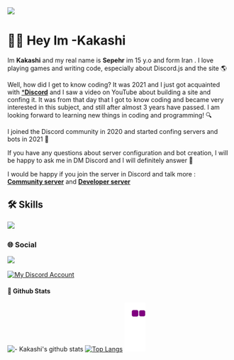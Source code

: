 <img src="https://cdn.discordapp.com/attachments/948900073880825908/1086332526370500679/kj.jpg">

# 👋🏻 Hey Im -Kakashi
Im **Kakashi** and my real name is **Sepehr**  im 15 y.o and form Iran . I love playing games and writing code, especially about Discord.js and the site 🌎

Well, how did I get to know coding? It was 2021 and I just got acquainted with [***Discord**](https://www.discord.com) and I saw a video on YouTube about building a site and confing it. It was from that day that I got to know coding and became very interested in this subject, and still after almost 3 years have passed. I am looking forward to learning new things in coding and programming! 🔍

I joined the Discord community in 2020 and started confing servers and bots in 2021 🍷

If you have any questions about server configuration and bot creation, I will be happy to ask me in DM Discord and I will definitely answer 🧡

I would be happy if you join the server in Discord and talk more : [**Community server**](https://discord.gg/TeYAVQMzBx) and [**Developer server**](https://discord.gg/kn54hpcs)

## 🛠 Skills
<img src="https://cdn.discordapp.com/attachments/948900073880825908/1086337206878208030/Untitled_design.png">

### 🌐 Social
<img src="https://cdn.discordapp.com/attachments/948900073880825908/1086339154071257168/Untitled_design.png">
<p align="left">
  <a href="https://discord.com/users/767483040279560232" target="_blank">
    <img alt="My Discord Account" src="https://discord.c99.nl/widget/theme-1/767483040279560232.png"  />
  </a>
</p>

#### 🚀 Github Stats
![- Kakashi's github stats](https://github-readme-stats.vercel.app/api?username=Kakashi880)
[![Top Langs](https://github-readme-stats.vercel.app/api/top-langs/?username=Kakashi880)](https://github.com/Kakashi880/github-readme-stats)
![snake gif](https://github.com/Kakashi880/Kakashi880/blob/output/github-contribution-grid-snake.gif)
